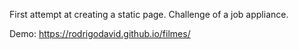 First attempt at creating a static page. Challenge of a job appliance.

Demo: https://rodrigodavid.github.io/filmes/

